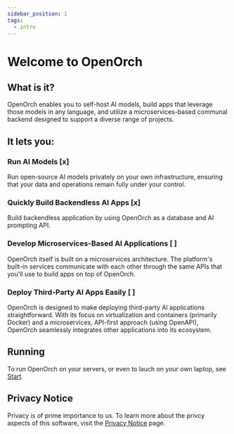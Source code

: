 ```yaml
---
sidebar_position: 1
tags:
  - intro
---
```


# Welcome to OpenOrch

## What is it?

OpenOrch enables you to self-host AI models, build apps that leverage those models in any language, and utilize a microservices-based communal backend designed to support a diverse range of projects.

## It lets you:

### Run AI Models [x]

Run open-source AI models privately on your own infrastructure, ensuring that your data and operations remain fully under your control.

### Quickly Build Backendless AI Apps [x]

Build backendless application by using OpenOrch as a database and AI prompting API.

### Develop Microservices-Based AI Applications [ ]

OpenOrch itself is built on a microservices architecture. The platform's built-in services communicate with each other through the same APIs that you'll use to build apps on top of OpenOrch.

### Deploy Third-Party AI Apps Easily [ ]

OpenOrch is designed to make deploying third-party AI applications straightforward. With its focus on virtualization and containers (primarily Docker) and a microservices, API-first approach (using OpenAPI), OpenOrch seamlessly integrates other applications into its ecosystem.

## Running

To run OpenOrch on your servers, or even to lauch on your own laptop, see [Start](./category/running-the-daemon/).

## Privacy Notice

Privacy is of prime importance to us. To learn more about the privcy aspects of this software, visit the [Privacy Notice](./privacy-notice) page.
